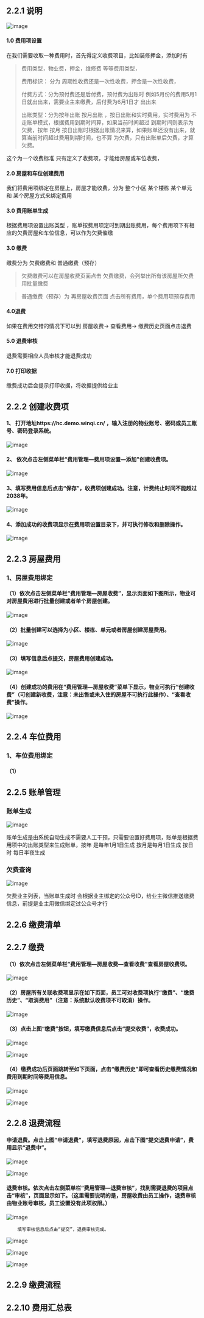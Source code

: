 ﻿## 2.2.1 说明

![image](img/089.png)

#### 1.0 费用项设置

在我们需要收取一种费用时，首先得定义收费项目，比如装修押金，添加时有
> 费用类型，物业费，押金，维修费 等等费用类型，
>
>费用标识： 分为 周期性收费还是一次性收费，押金是一次性收费，
>
>付费方式：分为预付费还是后付费，预付费为出账时 例如5月份的费用5月1日就出出来，需要业主来缴费，后付费为6月1日才
出出来
>
> 出账类型：分为按年出账 按月出账 ，按日出账和实时费用，实时费用为 不走账单模式，根据费用到期时间算，如果当前时间超过
到期时间则表示为欠费，按年 按月 按日出账时根据出账情况来算，如果账单还没有出来，就算当前时间超过费用到期时间，也不算
为欠费，只有出账单后欠费，才算欠费。

这个为一个收费标准 只有定义了收费项，才能给房屋或车位收费，

#### 2.0 房屋和车位创建费用

我们将费用项绑定在房屋上，房屋才能收费，分为 整个小区 某个楼栋 某个单元 和 某个房屋方式来绑定费用

#### 3.0 费用账单生成

根据费用项设置出账类型 ，账单按费用项定时到期出账费用，每个费用项下有相应的欠费房屋和车位信息，可以作为欠费催缴

#### 3.0 缴费

缴费分为 欠费缴费和 普通缴费（预存）

> 欠费缴费可以在房屋收费页面点击 欠费缴费，会列举出所有该房屋所欠费用批量缴费

>  普通缴费（预存）为 再房屋收费页面 点击所有费用，单个费用项预存费用 

#### 4.0退费

如果在费用交错的情况下可以到 房屋收费-> 查看费用-> 缴费历史页面点击退费

#### 5.0 退费审核

退费需要相应人员审核才能退费成功

#### 7.0 打印收据

缴费成功后会提示打印收据，将收据提供给业主

## 2.2.2 创建收费项

#### 1、 打开地址https://hc.demo.winqi.cn/ ，输入注册的物业账号、密码或员工账号、密码登录系统。

![image](img/046.png)

#### 2、 依次点击左侧菜单栏“费用管理—费用项设置—添加”创建收费项。

![image](img/047.png)

#### 3、填写费用信息后点击“保存”，收费项创建成功。注意，计费终止时间不能超过2038年。

![image](img/048.png)

#### 4、添加成功的收费项显示在费用项设置目录下，并可执行修改和删除操作。

![image](img/049.png)

## 2.2.3 房屋费用

### 1、房屋费用绑定

#### （1）依次点击左侧菜单栏“费用管理—房屋收费”，显示页面如下图所示，物业可对房屋费用进行批量创建或者单个房屋创建。

![image](img/050.png)

#### （2）批量创建可以选择为小区、楼栋、单元或者房屋创建房屋费用。

![image](img/051.png)

#### （3）填写信息后点提交，房屋费用创建成功。

![image](img/052.png)

#### （4）创建成功的费用在“费用管理—房屋收费”菜单下显示，物业可执行“创建收费”（可创建新收费，注意：未出售或未入住的房屋不可执行此操作）、“查看收费”操作。

![image](img/053.png)

## 2.2.4 车位费用

### 1、车位费用绑定

#### （1）


## 2.2.5 账单管理


### 账单生成
![image](img/090.png)

账单生成是由系统自动生成不需要人工干预，只需要设置好费用项，账单是根据费用项中的出账类型来生成账单，按年 是每年1月1日生成
按月是每月1日生成 按日时 每日半夜生成

### 欠费查询

![image](img/091.png)

欠费业主列表，当账单生成时 会根据业主绑定的公众号ID，给业主微信推送缴费信息，前提是业主用微信绑定过公众号才行


## 2.2.6 缴费清单

## 2.2.7 缴费

#### （1）依次点击左侧菜单栏“费用管理—房屋收费—查看收费”查看房屋收费项。

![image](img/054.png)

#### （2）房屋所有关联收费项显示在如下页面，员工可对收费项执行“缴费”、“缴费历史”、“取消费用”（注意：系统默认收费项不可取消）操作。

![image](img/055.png)

#### （3）点击上图“缴费”按钮，填写缴费信息后点击“提交收费”，收费成功。

![image](img/056.png)

![image](img/057.png)

#### （4）缴费成功后页面跳转至如下页面，点击“缴费历史”即可查看历史缴费情况和费用到期时间等费用信息。

![image](img/058.png)

![image](img/059.png)

## 2.2.8 退费流程


#### 申请退费。点击上图“申请退费”，填写退费原因，点击下图“提交退费申请”，费用显示“退费中”。

![image](img/060.png)

![image](img/061.png)

#### 退费审核。依次点击左侧菜单栏“费用管理—退费审核”，找到需要退费的项目点击“审核”，页面显示如下。（这里需要说明的是，房屋收费由员工操作，退费审核由物业账号审核，员工设置没有此项权限。）

![image](img/062.png)

        填写审核信息后点击“提交”，退费审核完成。

![image](img/063.png)

![image](img/064.png)

![image](img/065.png)


## 2.2.9 缴费流程

## 2.2.10 费用汇总表

